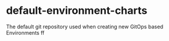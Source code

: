 # default-environment-charts
The default git repository used when creating new GitOps based Environments
ff

